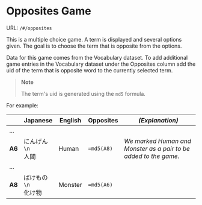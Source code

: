 # Opposites Game
URL: `/#/opposites`  

This is a multiple choice game. A term is displayed and several options given. The goal is to choose the term that is opposite from the options.

Data for this game comes from the Vocabulary dataset. To add additional game entries in the Vocabulary dataset under the Opposites column add the uid of the term that is opposite word to the currently selected term.

> **Note**  
>
> The term's uid is generated using the `md5` formula.

For example:

|        | Japanese       | English  | Opposites  | *(Explanation)* |
| ------ | -------------- | -------- | ---------- | ------------- |
| ...
| **A6** | にんげん`\n`<br/>人間   | Human    | `=md5(A8)` | *We marked Human and Monster as a pair to be added to the game.*
| ...
| **A8** | ばけもの`\n`<br/>化け物 | Monster  | `=md5(A6)` |

